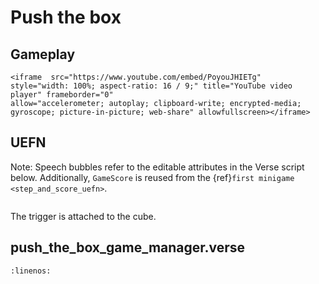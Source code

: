 # Push the box

## Gameplay

```{raw} html
<iframe  src="https://www.youtube.com/embed/PoyouJHIETg" 
style="width: 100%; aspect-ratio: 16 / 9;" title="YouTube video player" frameborder="0" 
allow="accelerometer; autoplay; clipboard-write; encrypted-media; gyroscope; picture-in-picture; web-share" allowfullscreen></iframe>
```


## UEFN

Note: Speech bubbles refer to the editable attributes in the Verse script below. Additionally, `GameScore` is reused from the {ref}`first minigame <step_and_score_uefn>`.

```{thumbnail} push_the_box.png
```

The trigger is attached to the cube.

## push_the_box_game_manager.verse

```{literalinclude} ../_code_samples/push_the_box_game_manager.verse
:linenos:
```